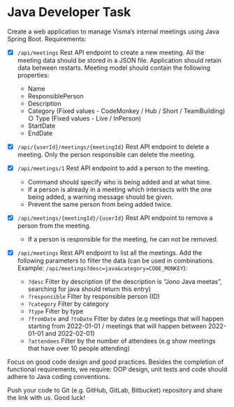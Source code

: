 # Java Developer Task 
Create a web application to manage Visma’s internal meetings using Java Spring Boot. Requirements: 

- [X] `/api/meetings` Rest API endpoint to create a new meeting. All the meeting data should be stored in a JSON file. Application should retain data between restarts. Meeting model should contain the following properties: 
	- Name 
	- ResponsiblePerson 
	- Description 
	- Category (Fixed values - CodeMonkey / Hub / Short / TeamBuilding) ○ Type (Fixed values - Live / InPerson) 
	- StartDate 
	- EndDate 

- [X] `/api/{userId}/meetings/{meetingId}` Rest API endpoint to delete a meeting. Only the person responsible can delete the meeting. 

- [X] `/api/meetings/1` Rest API endpoint to add a person to the meeting. 
	- Command should specify who is being added and at what time. 
	- If a person is already in a meeting which intersects with the one being added, a warning message should be given. 
	- Prevent the same person from being added twice. 

- [X] `/api/meetings/{meetingId}/{userId}` Rest API endpoint to remove a person from the meeting. 
	- If a person is responsible for the meeting, he can not be removed. 

- [X] `/api/meetings` Rest API endpoint to list all the meetings. Add the following parameters to filter the data (can be used in combinations. Example: `/api/meetings?desc=java&category=CODE_MONKEY`): 
	- `?desc` Filter by description (if the description is “Jono Java meetas”, searching for java should return this entry) 
	- `?responsible` Filter by responsible person (ID)
	- `?category` Filter by category
	- `?type` Filter by type 
	- `?fromDate` and `?toDate` Filter by dates (e.g meetings that will happen starting from 2022-01-01 / meetings that will happen between 2022-01-01 and 2022-02-01) 
	- `?attendees` Filter by the number of attendees (e.g show meetings that have over 10 people attending) 

Focus on good code design and good practices. Besides the completion of functional requirements, we require: OOP design, unit tests and code should adhere to Java coding conventions. 

Push your code to Git (e.g. GitHub, GitLab, Bitbucket) repository and share the link with us. Good luck!
